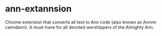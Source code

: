 # ann-extannsion
Chrome extension that converts all text to Ann code (also known as Annnn canndann). A must-have for all devoted worshippers of the Almighty Ann.
